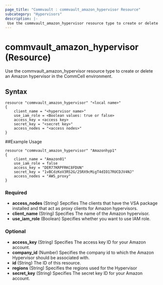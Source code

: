 ```yaml
---
page_title: "Commvault : commvault_amazon_hypervisor Resource"
subcategory: "Hypervisors"
description: |-
 Use the commvault_amazon_hypervisor resource type to create or delete an Amazon hypervisor in the CommCell environment.
---
```


# commvault_amazon_hypervisor (Resource)


Use the commvault_amazon_hypervisor resource type to create or delete an Amazon hypervisor in the CommCell environment.



## Syntax

```
resource "commvault_amazon_hypervisor" "<local name>"
{
	client_name = "<hypervisor name>"
	use_iam_role = <Boolean values: true or false>
	access_key = <access key>
	secret_key = "<secret key>"
	access_nodes = "<access nodes>"
}
```
##Example Usage
```
resource "commvault_amazon_hypervisor" "Amazonhyp1"
{
	client_name = "Amazon01"
	use_iam_role = false
	access_key = "DER77KRPFRKC8FDUN"
	secret_key = "1vBCdzKoV3RS2G/25RX9cMigT4dIO17RUCDJV4NJ"
	access_nodes = "AWS_proxy"
}
```
### Required

- **access_nodes** (String) Sepcifies The clients that have the VSA package installed and that act as proxy clients for Amazon hypervisors.
- **client_name** (String) Specifies The name of the Amazon hypervisor.
- **use_iam_role** (Boolean) Specifies whether you want to use IAM role.

### Optional

- **access_key** (String) Specifies The access key ID for your Amazon account.
- **company_id** (Number) Specifies the company id to which the Amazon Hypervisor should be associated with.
- **id** (String) The ID of this resource.
- **regions** (String) Specifies the regions used for the Hypervisor
- **secret_key** (String) Specifies The secret key ID for your Amazon account.



